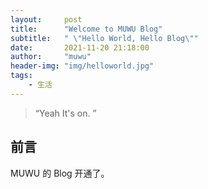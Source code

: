 ```yaml
---
layout:     post
title:      "Welcome to MUWU Blog"
subtitle:   " \"Hello World, Hello Blog\""
date:       2021-11-20 21:18:00
author:     "muwu"
header-img: "img/helloworld.jpg"
tags:
    - 生活
---
```


> “Yeah It's on. ”


## 前言

MUWU 的 Blog 开通了。
